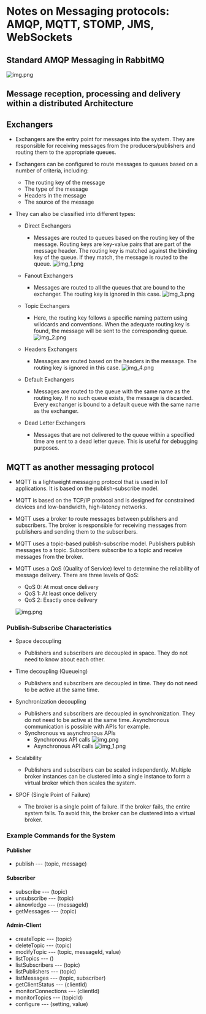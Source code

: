 # Notes on Messaging protocols: AMQP, MQTT, STOMP, JMS, WebSockets

## Standard AMQP Messaging in RabbitMQ
![img.png](Images/img.png)
## Message reception, processing and delivery within a distributed Architecture

## Exchangers
- Exchangers are the entry point for messages into the system. They are responsible for receiving messages from the producers/publishers and routing them to the appropriate queues.
- Exchangers can be configured to route messages to queues based on a number of criteria, including:
  - The routing key of the message
  - The type of the message
  - Headers in the message
  - The source of the message
- They can also be classified into different types:
  
  - Direct Exchangers
    - Messages are routed to queues based on the routing key of the message. Routing keys are key-value pairs that are part of the message header. The routing key is matched against the binding key of the queue. If they match, the message is routed to the queue.
      ![img_1.png](Images/img_1.png)
  
  - Fanout Exchangers
      - Messages are routed to all the queues that are bound to the exchanger. The routing key is ignored in this case.
      ![img_3.png](Images/img_3.png)
  
  - Topic Exchangers
    - Here, the routing key follows a specific naming pattern using wildcards and conventions. When the adequate routing key is found, the message will be sent to the corresponding queue.
      ![img_2.png](Images/img_2.png)
  
  - Headers Exchangers
      - Messages are routed based on the headers in the message. The routing key is ignored in this case.
      ![img_4.png](Images/img_4.png)
  
  - Default Exchangers
    - Messages are routed to the queue with the same name as the routing key. If no such queue exists, the message is discarded. Every exchanger is bound to a default queue with the same name as the exchanger.
        
  - Dead Letter Exchangers
      - Messages that are not delivered to the queue within a specified time are sent to a dead letter queue. This is useful for debugging purposes.
  
## MQTT as another messaging protocol
- MQTT is a lightweight messaging protocol that is used in IoT applications. It is based on the publish-subscribe model.
- MQTT is based on the TCP/IP protocol and is designed for constrained devices and low-bandwidth, high-latency networks.
- MQTT uses a broker to route messages between publishers and subscribers. The broker is responsible for receiving messages from publishers and sending them to the subscribers.
- MQTT uses a topic-based publish-subscribe model. Publishers publish messages to a topic. Subscribers subscribe to a topic and receive messages from the broker.
- MQTT uses a QoS (Quality of Service) level to determine the reliability of message delivery. There are three levels of QoS:
  - QoS 0: At most once delivery
  - QoS 1: At least once delivery
  - QoS 2: Exactly once delivery
  
  ![img.png](Images/mqtt.png)
  
### Publish-Subscribe Characteristics
- Space decoupling
  - Publishers and subscribers are decoupled in space. They do not need to know about each other.

- Time decoupling (Queueing)
  - Publishers and subscribers are decoupled in time. They do not need to be active at the same time.

- Synchronization decoupling
  - Publishers and subscribers are decoupled in synchronization. They do not need to be active at the same time. Asynchronous communication is possible with APIs for example.
  - Synchronous vs asynchronous APIs
    - Synchronous API calls 
      ![img.png](Images/synchronousAPI.png)
    - Asynchronous API calls
      ![img_1.png](Images/AsynchronousAPI.png)

- Scalability
  - Publishers and subscribers can be scaled independently. Multiple broker instances can be clustered into a single instance to form a virtual broker which then scales the system.

- SPOF (Single Point of Failure)
  - The broker is a single point of failure. If the broker fails, the entire system fails. To avoid this, the broker can be clustered into a virtual broker.

### Example Commands for the System

#### Publisher
- publish --- (topic, message)

#### Subscriber
- subscribe --- (topic)
- unsubscribe --- (topic)
- aknowledge --- (messageId)
- getMessages --- (topic)

#### Admin-Client
- createTopic --- (topic)
- deleteTopic --- (topic)
- modifyTopic --- (topic, messageId, value)
- listTopics --- ()
- listSubscribers --- (topic)
- listPublishers --- (topic)
- listMessages --- (topic, subscriber)
- getClientStatus --- (clientId)
- monitorConnections --- (clientId)
- monitorTopics --- (topicId)
- configure --- (setting, value)
